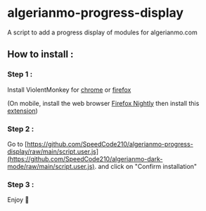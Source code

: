 # algerianmo-progress-display
A script to add a progress display of modules for algerianmo.com

## How to install :

### Step 1 :
Install ViolentMonkey for [chrome](https://chrome.google.com/webstore/detail/violentmonkey/jinjaccalgkegednnccohejagnlnfdag) or [firefox](https://addons.mozilla.org/fr/firefox/addon/violentmonkey/)

(On mobile, install the web browser [Firefox Nightly](https://play.google.com/store/apps/details?id=org.mozilla.fenix&hl=fr&gl=US&pli=1) then install this [extension](https://addons.mozilla.org/fr/android/addon/tampermonkey/))

### Step 2 :
Go to [https://github.com/SpeedCode210/algerianmo-progress-display/raw/main/script.user.js](https://github.com/SpeedCode210/algerianmo-dark-mode/raw/main/script.user.js).
and click on "Confirm installation"

### Step 3 :
Enjoy 🎉
